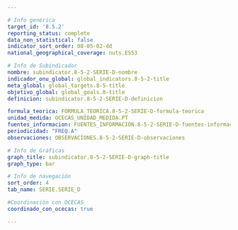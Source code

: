 ```yaml
---

# Info genérica
target_id: '8.5.2'
reporting_status: complete
data_non_statistical: false
indicator_sort_order: 08-05-02-dd
national_geographical_coverage: nuts.ES53

# Info de Subindicador
nombre: subindicator.8-5-2-SERIE-D-nombre
indicador_onu_global: global_indicators.8-5-2-title
meta_global: global_targets.8-5-title
objetivo_global: global_goals.8-title
definicion: subindicator.8-5-2-SERIE-D-definicion

formula_teorica: FORMULA_TEORICA.8-5-2-SERIE-D-formula-teorica
unidad_medida: OCECAS_UNIDAD_MEDIDA.PT
fuentes_informacion: FUENTES_INFORMACION.8-5-2-SERIE-D-fuentes-informacion
periodicidad: "FREQ.A"
observaciones: OBSERVACIONES.8-5-2-SERIE-D-observaciones

# Info de Gráficas
graph_title: subindicator.8-5-2-SERIE-D-graph-title
graph_type: bar

# Info de navegación
sort_order: 4
tab_name: SERIE.SERIE_D

#Coordinación con OCECAS
coordinado_con_ocecas: true

---
```

